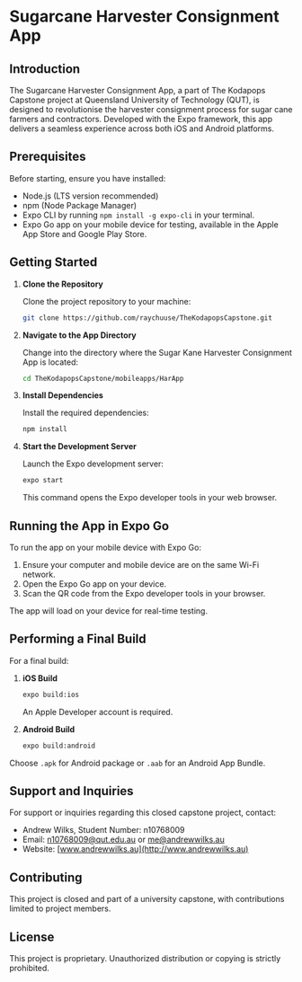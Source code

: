 # Sugarcane Harvester Consignment App

## Introduction

The Sugarcane Harvester Consignment App, a part of The Kodapops Capstone project at Queensland University of Technology (QUT), is designed to revolutionise the harvester consignment process for sugar cane farmers and contractors. Developed with the Expo framework, this app delivers a seamless experience across both iOS and Android platforms.

## Prerequisites

Before starting, ensure you have installed:

- Node.js (LTS version recommended)
- npm (Node Package Manager)
- Expo CLI by running `npm install -g expo-cli` in your terminal.
- Expo Go app on your mobile device for testing, available in the Apple App Store and Google Play Store.

## Getting Started

1. **Clone the Repository**

   Clone the project repository to your machine:

   ```sh
   git clone https://github.com/raychuuse/TheKodapopsCapstone.git
   ```

2. **Navigate to the App Directory**

   Change into the directory where the Sugar Kane Harvester Consignment App is located:

   ```sh
   cd TheKodapopsCapstone/mobileapps/HarApp
   ```

3. **Install Dependencies**

   Install the required dependencies:

   ```sh
   npm install
   ```

4. **Start the Development Server**

   Launch the Expo development server:

   ```sh
   expo start
   ```

   This command opens the Expo developer tools in your web browser.

## Running the App in Expo Go

To run the app on your mobile device with Expo Go:

1. Ensure your computer and mobile device are on the same Wi-Fi network.
2. Open the Expo Go app on your device.
3. Scan the QR code from the Expo developer tools in your browser.

The app will load on your device for real-time testing.

## Performing a Final Build

For a final build:

1. **iOS Build**

   ```sh
   expo build:ios
   ```

   An Apple Developer account is required.

2. **Android Build**

   ```sh
   expo build:android
   ```

Choose `.apk` for Android package or `.aab` for an Android App Bundle.

## Support and Inquiries

For support or inquiries regarding this closed capstone project, contact:

- Andrew Wilks, Student Number: n10768009
- Email: n10768009@qut.edu.au or me@andrewwilks.au
- Website: [www.andrewwilks.au](http://www.andrewwilks.au)

## Contributing

This project is closed and part of a university capstone, with contributions limited to project members.

## License

This project is proprietary. Unauthorized distribution or copying is strictly prohibited.
